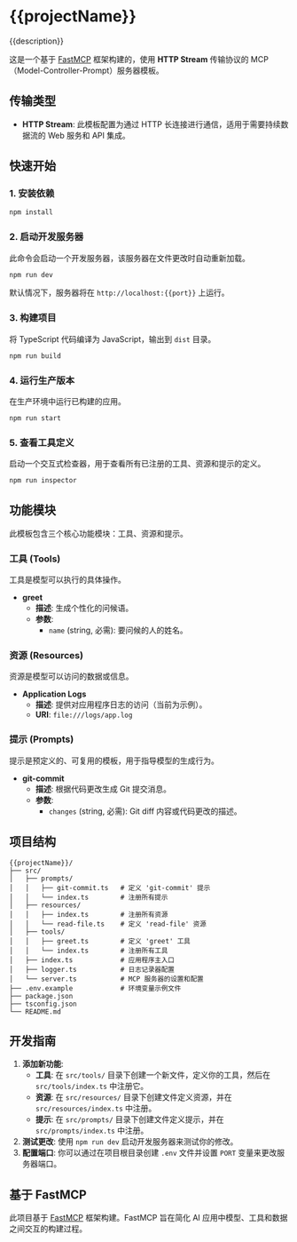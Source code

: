 # {{projectName}}

{{description}}

这是一个基于 [FastMCP](https://github.com/punkpeye/fastmcp) 框架构建的，使用 **HTTP Stream** 传输协议的 MCP（Model-Controller-Prompt）服务器模板。

## 传输类型

- **HTTP Stream**: 此模板配置为通过 HTTP 长连接进行通信，适用于需要持续数据流的 Web 服务和 API 集成。

## 快速开始

### 1. 安装依赖

```bash
npm install
```

### 2. 启动开发服务器

此命令会启动一个开发服务器，该服务器在文件更改时自动重新加载。

```bash
npm run dev
```

默认情况下，服务器将在 `http://localhost:{{port}}` 上运行。

### 3. 构建项目

将 TypeScript 代码编译为 JavaScript，输出到 `dist` 目录。

```bash
npm run build
```

### 4. 运行生产版本

在生产环境中运行已构建的应用。

```bash
npm run start
```

### 5. 查看工具定义

启动一个交互式检查器，用于查看所有已注册的工具、资源和提示的定义。

```bash
npm run inspector
```

## 功能模块

此模板包含三个核心功能模块：工具、资源和提示。

### 工具 (Tools)

工具是模型可以执行的具体操作。

- **greet**
  - **描述**: 生成个性化的问候语。
  - **参数**:
    - `name` (string, 必需): 要问候的人的姓名。

### 资源 (Resources)

资源是模型可以访问的数据或信息。

- **Application Logs**
  - **描述**: 提供对应用程序日志的访问（当前为示例）。
  - **URI**: `file:///logs/app.log`

### 提示 (Prompts)

提示是预定义的、可复用的模板，用于指导模型的生成行为。

- **git-commit**
  - **描述**: 根据代码更改生成 Git 提交消息。
  - **参数**:
    - `changes` (string, 必需): Git diff 内容或代码更改的描述。


## 项目结构

```
{{projectName}}/
├── src/
│   ├── prompts/
│   │   ├── git-commit.ts   # 定义 'git-commit' 提示
│   │   └── index.ts        # 注册所有提示
│   ├── resources/
│   │   ├── index.ts        # 注册所有资源
│   │   └── read-file.ts    # 定义 'read-file' 资源
│   ├── tools/
│   │   ├── greet.ts        # 定义 'greet' 工具
│   │   └── index.ts        # 注册所有工具
│   ├── index.ts            # 应用程序主入口
│   ├── logger.ts           # 日志记录器配置
│   └── server.ts           # MCP 服务器的设置和配置
├── .env.example            # 环境变量示例文件
├── package.json
├── tsconfig.json
└── README.md
```

## 开发指南

1.  **添加新功能**:
    - **工具**: 在 `src/tools/` 目录下创建一个新文件，定义你的工具，然后在 `src/tools/index.ts` 中注册它。
    - **资源**: 在 `src/resources/` 目录下创建文件定义资源，并在 `src/resources/index.ts` 中注册。
    - **提示**: 在 `src/prompts/` 目录下创建文件定义提示，并在 `src/prompts/index.ts` 中注册。
2.  **测试更改**: 使用 `npm run dev` 启动开发服务器来测试你的修改。
3.  **配置端口**: 你可以通过在项目根目录创建 `.env` 文件并设置 `PORT` 变量来更改服务器端口。

## 基于 FastMCP

此项目基于 [FastMCP](https://github.com/punkpeye/fastmcp) 框架构建。FastMCP 旨在简化 AI 应用中模型、工具和数据之间交互的构建过程。 